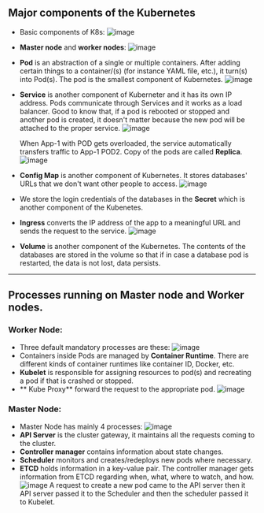 ## Major components of the Kubernetes

- Basic components of K8s:
  ![image](https://github.com/iemad/Learning-DevOps-2023/assets/17620076/0adf151d-ee55-4a92-8bac-72596365c552)
- **Master node** and **worker nodes**:
  ![image](https://github.com/iemad/Learning-DevOps-2023/assets/17620076/4d4f46c1-13ef-4063-a06e-40d944fe0784)
- **Pod** is an abstraction of a single or multiple containers. After adding certain things to a container/(s) (for instance YAML file, etc.), it turn(s) into Pod(s). The pod is the smallest component of Kubernetes.
  ![image](https://github.com/iemad/Learning-DevOps-2023/assets/17620076/16a87903-288d-495d-92fa-1872ecf64d4a)
- **Service** is another component of Kuberneter and it has its own IP address. Pods communicate through Services and it works as a load balancer. Good to know that, if a pod is rebooted or stopped and another pod is created, it doesn't matter because the new pod will be attached to the proper service.
  ![image](https://github.com/iemad/Learning-DevOps-2023/assets/17620076/91e04811-bd79-407c-a8cc-654d34e85a16)

  When App-1 with POD gets overloaded, the service automatically transfers traffic to App-1 POD2. Copy of the pods are called **Replica**.
  ![image](https://github.com/iemad/Learning-DevOps-2023/assets/17620076/77593029-6671-4c7d-b6bc-8797fbe1fbf1)
- **Config Map** is another component of Kubernetes. It stores databases' URLs that we don't want other people to access.
  ![image](https://github.com/iemad/Learning-DevOps-2023/assets/17620076/2132813f-6197-489d-9785-1a6fb1ee5a35)
- We store the login credentials of the databases in the **Secret** which is another component of the Kubenetes.
- **Ingress** converts the IP address of the app to a meaningful URL and sends the request to the service.
  ![image](https://github.com/iemad/Learning-DevOps-2023/assets/17620076/d8f9555f-f87f-4295-b359-320efb5e8bec)
- **Volume** is another component of the Kubernetes. The contents of the databases are stored in the volume so that if in case a database pod is restarted, the data is not lost, data persists.

------------------------------------------

## Processes running on Master node and Worker nodes.

### Worker Node:
- Three default mandatory processes are these:
  ![image](https://github.com/iemad/Learning-DevOps-2023/assets/17620076/81aff654-e4a8-4034-8a9e-df0aac3e9b31)
- Containers inside Pods are managed by **Container Runtime**. There are different kinds of container runtimes like container ID, Docker, etc.
- **Kubelet** is responsible for assigning resources to pod(s) and recreating a pod if that is crashed or stopped.
- ** Kube Proxy** forward the request to the appropriate pod.
  ![image](https://github.com/iemad/Learning-DevOps-2023/assets/17620076/8e00261e-afe4-4777-aadf-3cd3db2a5a64)

### Master Node:
- Master Node has mainly 4 processes:
  ![image](https://github.com/iemad/Learning-DevOps-2023/assets/17620076/62e97c72-e8d1-44ba-bbfa-da80bb065122)
- **API Server** is the cluster gateway, it maintains all the requests coming to the cluster.
- **Controller manager** contains information about state changes.
- **Scheduler** monitors and creates/redeploys new pods where necessary.
- **ETCD** holds information in a key-value pair. The controller manager gets information from ETCD regarding when, what, where to watch, and how.
  ![image](https://github.com/iemad/Learning-DevOps-2023/assets/17620076/40612bd0-1f49-49d2-b0b8-2a44955e3815)
  A request to create a new pod came to the API server then it API server passed it to the Scheduler and then the scheduler passed it to Kubelet.
